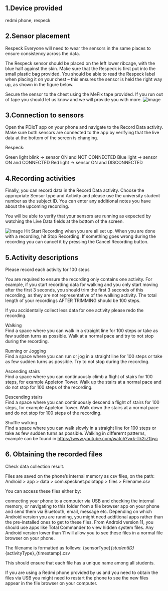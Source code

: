 ## 1.Device provided
redmi phone, respeck

## 2.Sensor placement

Respeck
Everyone will need to wear the sensors in the same places to ensure consistency across the data.

The Respeck sensor should be placed on the left lower ribcage, with the blue half against the skin. Make sure that the Respeck is first put into the small plastic bag provided. You should be able to read the Respeck label when placing it on your chest – this ensures the sensor is held the right way up, as shown in the figure below.

Secure the sensor to the chest using the MeFix tape provided. If you run out of tape you should let us know and we will provide you with more.
![image](https://user-images.githubusercontent.com/70093036/135271305-58338f79-314a-4d47-b594-b5fec103501f.png)

## 3.Connection to sensors
Open the PDIoT app on your phone and navigate to the Record Data activity. Make sure both sensors are connected to the app by verifying that the live data at the bottom of the screen is changing.

Respeck:

Green light blink -> sensor ON and NOT CONNECTED
Blue light -> sensor ON and CONNECTED
Red light -> sensor ON and DISCONNECTED
## 4.Recording activities
Finally, you can record data in the Record Data activity. Choose the appropriate Sensor type and Activity and please use the university student number as the subject ID. You can enter any additional notes you have about the upcoming recording.

You will be able to verify that your sensors are running as expected by watching the Live Data fields at the bottom of the screen.

![image](https://user-images.githubusercontent.com/70093036/135271653-8d20eecf-0321-4228-9571-465492bd304a.png)
Hit Start Recording when you are all set up. When you are done with a recording, hit Stop Recording. If something goes wrong during the recording you can cancel it by pressing the Cancel Recording button.



## 5.Activity descriptions


Please record each activity for 100 steps

You are required to ensure the recording only contains one activity. For example, if you start recording data for walking and you only start moving after the first 3 seconds, you should trim the first 3 seconds of this recording, as they are not representative of the walking activity. The total length of your recordings AFTER TRIMMING should be 100 steps.

If you accidentally collect less data for one activity please redo the recording.


Walking<br>
Find a space where you can walk in a straight line for 100 steps or take as few sudden turns as possible. Walk at a normal pace and try to not stop during the recording.

Running or Jogging<br>
Find a space where you can run or jog in a straight line for 100 steps or take as few sudden turns as possible. Try to not stop during the recording.

Ascending stairs<br>
Find a space where you can continuously climb a flight of stairs for 100 steps, for example Appleton Tower. Walk up the stairs at a normal pace and do not stop for 100 steps of the recording.

Descending stairs<br>
Find a space where you can continuously descend a flight of stairs for 100 steps, for example Appleton Tower. Walk down the stairs at a normal pace and do not stop for 100 steps of the recording.

Shuffle walking <br> 
Find a space where you can walk slowly in a straight line for 100 steps or take as few sudden turns as possible. Walking in differernt patterns, example can be found in https://www.youtube.com/watch?v=k-Tk2rZfbyc

## 6. Obtaining the recorded files

Check data collection result.

Files are saved on the phone’s internal memory as csv files, on the path: Android > app > data > com.specknet.pdiotapp > files > Filename.csv

You can access these files either by:

connecting your phone to a computer via USB and checking the internal memory, or
navigating to this folder from a file browser app on your phone and send them via Bluetooth, email, message etc.
Depending on which Android version you are running, you might need additional apps rather than the pre-installed ones to get to these files. From Android version 11, you should use apps like Total Commander to view hidden system files. Any Android version lower than 11 will allow you to see these files in a normal file browser on your phone.

The filename is formatted as follows: {sensorType}_{studentID}_{activityType}_{timestamp}.csv

This should ensure that each file has a unique name among all students.

If you are using a Redmi phone provided by us and you need to obtain the files via USB you might need to restart the phone to see the new files appear in the file browser on your computer.
